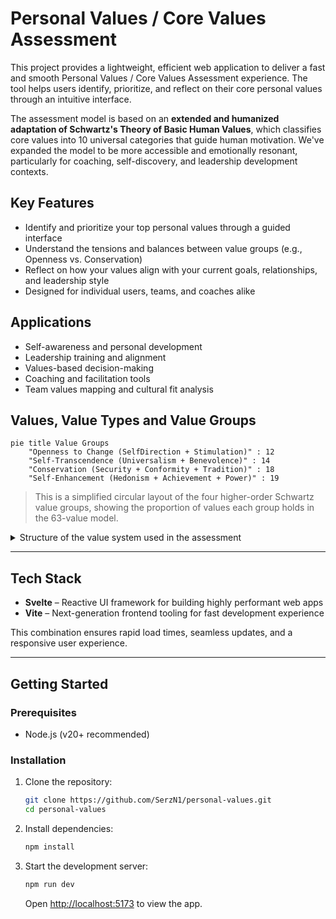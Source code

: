 # Personal Values / Core Values Assessment

This project provides a lightweight, efficient web application to deliver a fast and smooth Personal Values / Core Values Assessment experience. The tool helps users identify, prioritize, and reflect on their core personal values through an intuitive interface.

The assessment model is based on an **extended and humanized adaptation of Schwartz's Theory of Basic Human Values**, which classifies core values into 10 universal categories that guide human motivation. We've expanded the model to be more accessible and emotionally resonant, particularly for coaching, self-discovery, and leadership development contexts.

## Key Features

- Identify and prioritize your top personal values through a guided interface
- Understand the tensions and balances between value groups (e.g., Openness vs. Conservation)
- Reflect on how your values align with your current goals, relationships, and leadership style
- Designed for individual users, teams, and coaches alike

## Applications

- Self-awareness and personal development
- Leadership training and alignment
- Values-based decision-making
- Coaching and facilitation tools
- Team values mapping and cultural fit analysis

## Values, Value Types and Value Groups

```mermaid
pie title Value Groups
    "Openness to Change (SelfDirection + Stimulation)" : 12
    "Self-Transcendence (Universalism + Benevolence)" : 14
    "Conservation (Security + Conformity + Tradition)" : 18
    "Self-Enhancement (Hedonism + Achievement + Power)" : 19
```

> This is a simplified circular layout of the four higher-order Schwartz value groups, showing the proportion of values each group holds in the 63-value model.


<details>
<summary>Structure of the value system used in the assessment</summary>

This is an extended Schwartz value system used in the Personal Values Assessment. Values are grouped under 10 value types, which in turn are nested within 4 higher-order motivational groups. The connections suggest psychological tensions and alignments.

```mermaid
graph TB

%% Higher-Order Value Groups
subgraph OpennessToChange
  SelfDirection
  Stimulation
end

subgraph SelfTranscendence
  Universalism
  Benevolence
end

subgraph Conservation
  Security
  Conformity
  Tradition
end

subgraph SelfEnhancement
  Hedonism
  Achievement
  Power
end

%% Connect to show psychological tensions (optional)
SelfDirection -- contrast --> Conformity
Stimulation -- contrast --> Security
Universalism -- contrast --> Power
Benevolence -- contrast --> Achievement

%% Value Types to Values (sampled for brevity)
SelfDirection --> curiosity
SelfDirection --> creativity
SelfDirection --> freedom
SelfDirection --> independence
SelfDirection --> self-expression

Stimulation --> excitement
Stimulation --> adventure
Stimulation --> novelty
Stimulation --> energy
Stimulation --> challenge

Achievement --> achievement
Achievement --> ambition
Achievement --> competence
Achievement --> success
Achievement --> recognition

Power --> influence
Power --> status
Power --> control
Power --> dominance
Power --> wealth

Hedonism --> pleasure
Hedonism --> sensuality
Hedonism --> enjoyment
Hedonism --> gratification
Hedonism --> fun

Security --> safety
Security --> protection
Security --> predictability
Security --> personal_security
Security --> resilience

Conformity --> order
Conformity --> obedience
Conformity --> self_control
Conformity --> responsibility
Conformity --> loyalty

Tradition --> humility
Tradition --> cultural_heritage
Tradition --> respect_for_customs
Tradition --> ritual
Tradition --> respect_for_elders

Benevolence --> kindness
Benevolence --> empathy
Benevolence --> helpfulness
Benevolence --> generosity
Benevolence --> community

Universalism --> justice
Universalism --> equality
Universalism --> sustainability
Universalism --> compassion
Universalism --> openness

%% Extra (uncategorized or bridge values)
SelfDirection --> exploration
Benevolence --> belonging
Authenticity[authenticity] --> SelfDirection
Faith[faith] --> Tradition
Leadership[leadership] --> Achievement
```

</details>

---

## Tech Stack

- **Svelte** – Reactive UI framework for building highly performant web apps
- **Vite** – Next-generation frontend tooling for fast development experience

This combination ensures rapid load times, seamless updates, and a responsive user experience.

---

## Getting Started

### Prerequisites
- Node.js (v20+ recommended)

### Installation

1. Clone the repository:
   ```bash
   git clone https://github.com/SerzN1/personal-values.git
   cd personal-values
   ```

2. Install dependencies:
   ```bash
   npm install
   ```

3. Start the development server:
   ```bash
   npm run dev
   ```

   Open [http://localhost:5173](http://localhost:5173) to view the app.
